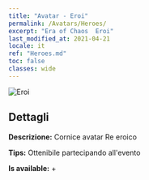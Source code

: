 ```yaml
---
title: "Avatar - Eroi"
permalink: /Avatars/Heroes/
excerpt: "Era of Chaos  Eroi"
last_modified_at: 2021-04-21
locale: it
ref: "Heroes.md"
toc: false
classes: wide
---
```

 ![Eroi](/images/a/avatarFrame_49.png)

## Dettagli

 **Descrizione:** Cornice avatar Re eroico 

 **Tips:** Ottenibile partecipando all'evento 

 **Is available:**  + 


